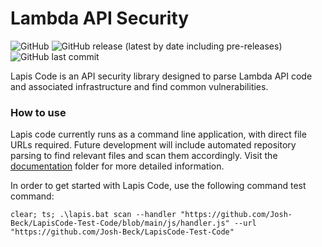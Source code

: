 # Lambda API Security 

![GitHub](https://img.shields.io/github/license/Josh-Beck/LapisCode?color=green&style=for-the-badge)
![GitHub release (latest by date including pre-releases)](https://img.shields.io/github/v/release/Josh-Beck/LapisCode?include_prereleases&style=for-the-badge)
![GitHub last commit](https://img.shields.io/github/last-commit/Josh-Beck/LapisCode?logo=github&style=for-the-badge)


Lapis Code is an API security library designed to parse Lambda API code and associated infrastructure and find common vulnerabilities.

### How to use
Lapis code currently runs as a command line application, with direct file URLs required. Future development will include automated repository parsing to find relevant files and scan them accordingly. Visit the [documentation](https://github.com/Josh-Beck/LapisCode/tree/main/documentation) folder for more detailed information.

In order to get started with Lapis Code, use the following command test command:

```
clear; ts; .\lapis.bat scan --handler "https://github.com/Josh-Beck/LapisCode-Test-Code/blob/main/js/handler.js" --url "https://github.com/Josh-Beck/LapisCode-Test-Code"
```

